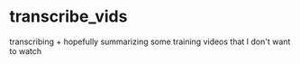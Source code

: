 # transcribe_vids
transcribing + hopefully summarizing some training videos that I don't want to watch
